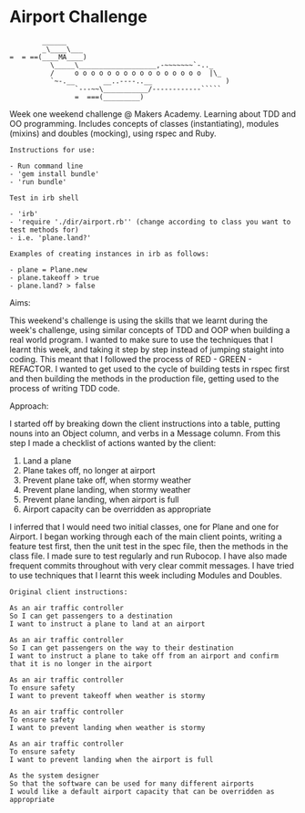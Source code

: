 Airport Challenge
=================

```
        ______
        _\____\___
=  = ==(____MA____)
          \_____\___________________,-~~~~~~~`-.._
          /     o o o o o o o o o o o o o o o o  |\_
          `~-.__       __..----..__                  )
                `---~~\___________/------------`````
                =  ===(_________)

```
Week one weekend challenge @ Makers Academy. Learning about TDD and OO programming. Includes concepts of classes (instantiating), modules (mixins) and doubles (mocking), using rspec and Ruby.

```
Instructions for use:

- Run command line
- 'gem install bundle'
- 'run bundle'

Test in irb shell

- 'irb'
- 'require './dir/airport.rb'' (change according to class you want to test methods for)
- i.e. 'plane.land?'

Examples of creating instances in irb as follows:

- plane = Plane.new
- plane.takeoff > true
- plane.land? > false

```

Aims:

This weekend's challenge is using the skills that we learnt during the week's challenge, using similar concepts of TDD and OOP when building a real world program. I wanted to make sure to use the techniques that I learnt this week, and taking it step by step instead of jumping staight into coding. This meant that I followed the process of RED - GREEN - REFACTOR. I wanted to get used to the cycle of building tests in rspec first and then building the methods in the production file, getting used to the process of writing TDD code.

Approach:

I started off by breaking down the client instructions into a table, putting nouns into an Object column, and verbs in a Message column. From this step I made a checklist of actions wanted by the client:

  1. Land a plane
  2. Plane takes off, no longer at airport
  3. Prevent plane take off, when stormy weather
  4. Prevent plane landing, when stormy weather
  5. Prevent plane landing, when airport is full
  6. Airport capacity can be overridden as appropriate

I inferred that I would need two initial classes, one for Plane and one for Airport. I began working through each of the main client points, writing a feature test first, then the unit test in the spec file, then the methods in the class file. I made sure to test regularly and run Rubocop. I have also made frequent commits throughout with very clear commit messages. I have tried to use techniques that I learnt this week including Modules and Doubles. 

```
Original client instructions:

As an air traffic controller
So I can get passengers to a destination
I want to instruct a plane to land at an airport

As an air traffic controller
So I can get passengers on the way to their destination
I want to instruct a plane to take off from an airport and confirm that it is no longer in the airport

As an air traffic controller
To ensure safety
I want to prevent takeoff when weather is stormy

As an air traffic controller
To ensure safety
I want to prevent landing when weather is stormy

As an air traffic controller
To ensure safety
I want to prevent landing when the airport is full

As the system designer
So that the software can be used for many different airports
I would like a default airport capacity that can be overridden as appropriate

```

